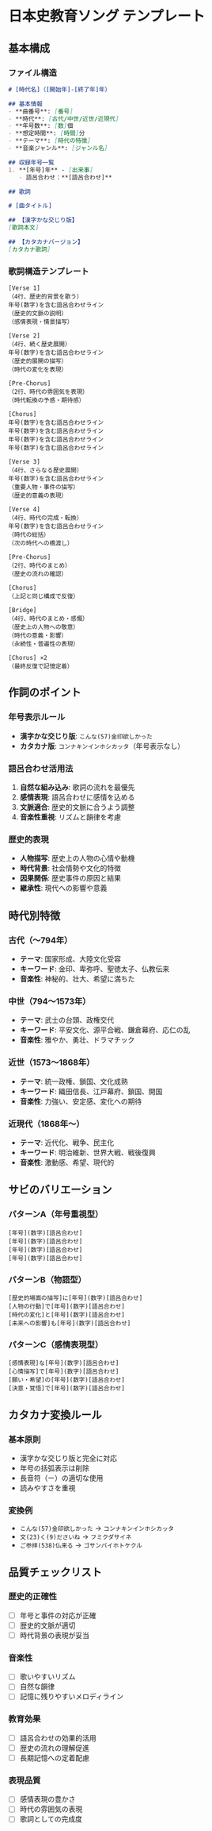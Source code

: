 # 日本史教育ソング テンプレート

## 基本構成

### ファイル構造
```markdown
# [時代名]（[開始年]-[終了年]年）

## 基本情報
- **曲番号**: [番号]
- **時代**: [古代/中世/近世/近現代]
- **年号数**: [数]個
- **想定時間**: [時間]分
- **テーマ**: [時代の特徴]
- **音楽ジャンル**: [ジャンル名]

## 収録年号一覧
1. **[年号]年** - [出来事]
   - 語呂合わせ：**[語呂合わせ]**

## 歌詞

# [曲タイトル]

## 【漢字かな交じり版】
[歌詞本文]

## 【カタカナバージョン】
[カタカナ歌詞]
```

### 歌詞構造テンプレート
```
[Verse 1]
（4行、歴史的背景を歌う）
年号(数字)を含む語呂合わせライン
（歴史的文脈の説明）
（感情表現・情景描写）

[Verse 2]
（4行、続く歴史展開）
年号(数字)を含む語呂合わせライン
（歴史的展開の描写）
（時代の変化を表現）

[Pre-Chorus]
（2行、時代の雰囲気を表現）
（時代転換の予感・期待感）

[Chorus]
年号(数字)を含む語呂合わせライン
年号(数字)を含む語呂合わせライン
年号(数字)を含む語呂合わせライン
年号(数字)を含む語呂合わせライン

[Verse 3]
（4行、さらなる歴史展開）
年号(数字)を含む語呂合わせライン
（重要人物・事件の描写）
（歴史的意義の表現）

[Verse 4]
（4行、時代の完成・転換）
年号(数字)を含む語呂合わせライン
（時代の総括）
（次の時代への橋渡し）

[Pre-Chorus]
（2行、時代のまとめ）
（歴史の流れの確認）

[Chorus]
（上記と同じ構成で反復）

[Bridge]
（4行、時代のまとめ・感慨）
（歴史上の人物への敬意）
（時代の意義・影響）
（永続性・普遍性の表現）

[Chorus] ×2
（最終反復で記憶定着）
```

## 作詞のポイント

### 年号表示ルール
- **漢字かな交じり版**: `こんな(57)金印欲しかった`
- **カタカナ版**: `コンナキンインホシカッタ`（年号表示なし）

### 語呂合わせ活用法
1. **自然な組み込み**: 歌詞の流れを最優先
2. **感情表現**: 語呂合わせに感情を込める
3. **文脈適合**: 歴史的文脈に合うよう調整
4. **音楽性重視**: リズムと韻律を考慮

### 歴史的表現
- **人物描写**: 歴史上の人物の心情や動機
- **時代背景**: 社会情勢や文化的特徴
- **因果関係**: 歴史事件の原因と結果
- **継承性**: 現代への影響や意義

## 時代別特徴

### 古代（～794年）
- **テーマ**: 国家形成、大陸文化受容
- **キーワード**: 金印、卑弥呼、聖徳太子、仏教伝来
- **音楽性**: 神秘的、壮大、希望に満ちた

### 中世（794～1573年）
- **テーマ**: 武士の台頭、政権交代
- **キーワード**: 平安文化、源平合戦、鎌倉幕府、応仁の乱
- **音楽性**: 雅やか、勇壮、ドラマチック

### 近世（1573～1868年）
- **テーマ**: 統一政権、鎖国、文化成熟
- **キーワード**: 織田信長、江戸幕府、鎖国、開国
- **音楽性**: 力強い、安定感、変化への期待

### 近現代（1868年～）
- **テーマ**: 近代化、戦争、民主化
- **キーワード**: 明治維新、世界大戦、戦後復興
- **音楽性**: 激動感、希望、現代的

## サビのバリエーション

### パターンA（年号重視型）
```
[年号](数字)[語呂合わせ]
[年号](数字)[語呂合わせ]
[年号](数字)[語呂合わせ]
[年号](数字)[語呂合わせ]
```

### パターンB（物語型）
```
[歴史的場面の描写]に[年号](数字)[語呂合わせ]
[人物の行動]で[年号](数字)[語呂合わせ]
[時代の変化]と[年号](数字)[語呂合わせ]
[未来への影響]も[年号](数字)[語呂合わせ]
```

### パターンC（感情表現型）
```
[感情表現]な[年号](数字)[語呂合わせ]
[心情描写]で[年号](数字)[語呂合わせ]
[願い・希望]の[年号](数字)[語呂合わせ]
[決意・覚悟]で[年号](数字)[語呂合わせ]
```

## カタカナ変換ルール

### 基本原則
- 漢字かな交じり版と完全に対応
- 年号の括弧表示は削除
- 長音符（ー）の適切な使用
- 読みやすさを重視

### 変換例
- `こんな(57)金印欲しかった` → `コンナキンインホシカッタ`
- `文(23)く(9)ださいね` → `フミクダサイネ`
- `ご参拝(538)仏来る` → `ゴサンパイホトケクル`

## 品質チェックリスト

### 歴史的正確性
- [ ] 年号と事件の対応が正確
- [ ] 歴史的文脈が適切
- [ ] 時代背景の表現が妥当

### 音楽性
- [ ] 歌いやすいリズム
- [ ] 自然な韻律
- [ ] 記憶に残りやすいメロディライン

### 教育効果
- [ ] 語呂合わせの効果的活用
- [ ] 歴史の流れの理解促進
- [ ] 長期記憶への定着配慮

### 表現品質
- [ ] 感情表現の豊かさ
- [ ] 時代の雰囲気の表現
- [ ] 歌詞としての完成度
